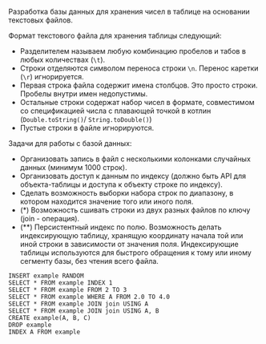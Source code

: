 Разработка базы данных для хранения чисел в таблице на основании текстовых файлов.

Формат текстового файла для хранения таблицы следующий:
* Разделителем называем любую комбинацию пробелов и табов в любых количествах (`\t`).
* Строки отделяются символом переноса строки `\n`. Перенос каретки (`\r`) игнорируется.
* Первая строка файла содержит имена столбцов. Это просто строки. Пробелы внутри имен недопустимы.
* Остальные строки содержат набор чисел в формате, совместимом со спецификацией числа с плавающей точкой в котлин (`Double.toString()`/ `String.toDouble()`)
* Пустые строки в файле игнорируются.

Задачи для работы с базой данных:
* Организовать запись в файл с несколькими колонками случайных данных (минимум 1000 строк).
* Организовать доступ к данным по индексу (должно быть API для объекта-таблицы и доступа к объекту строке по индексу).
* Сделать возможность выборки набора строк по диапазону, в котором находится значение того или иного поля.
* (*) Возможность сшивать строки из двух разных файлов по ключу (join - операция).
* (**) Персистентный индекс по полю. Возможность делать индексирующую таблицу, хранящую координату начала той или иной
  строки в зависимости от значения поля. Индексирующие таблицы используются для быстрого обращения к тому или иному
  сегменту базы, без чтения всего файла.

```text
INSERT example RANDOM
SELECT * FROM example INDEX 1
SELECT * FROM example FROM 2 TO 3
SELECT * FROM example WHERE A FROM 2.0 TO 4.0
SELECT * FROM example JOIN join USING A
SELECT * FROM example JOIN join USING A, B
CREATE example(A, B, C)
DROP example
INDEX A FROM example 
```